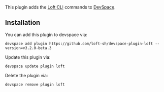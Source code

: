 This plugin adds the [Loft CLI](https://github.com/loft-sh/loft) commands to [DevSpace](https://github.com/loft-sh/devspace). 

## Installation

You can add this plugin to devspace via:
```
devspace add plugin https://github.com/loft-sh/devspace-plugin-loft --version=v3.2.0-beta.3
```

Update this plugin via:
```
devspace update plugin loft
```

Delete the plugin via:
```
devspace remove plugin loft
```
